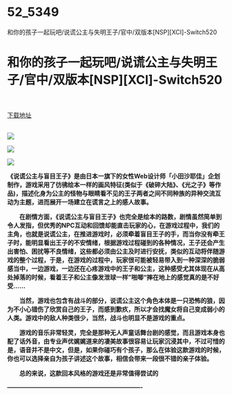 # 52_5349
和你的孩子一起玩吧/说谎公主与失明王子/官中/双版本[NSP][XCI]-Switch520
# 和你的孩子一起玩吧/说谎公主与失明王子/官中/双版本[NSP][XCI]-Switch520
 <br/></br>
[下载地址](https://www.switch520.cc/article/5349 "下载地址")
<br/></br>

<p><span><strong><img src="http://lalaxiaojiejie.cf/upload/art_editor/20200803-1/2faae8e5656feeeb0bd0ee75ffbb14ae.jpg"></strong></span></p>
<p><span><strong><img src="http://lalaxiaojiejie.cf/upload/art_editor/20200803-1/e195fe6c7f76a38627ce4ef02cdf195c.jpg"></strong></span></p>
<p><span><strong><img src="http://lalaxiaojiejie.cf/upload/art_editor/20200803-1/58705b4baa3953f45a840c8b35520b1a.jpg"></strong></span></p>
<p></p>
<p><span><strong>《说谎公主与盲目王子》是由日本一旗下的女性Web设计师「小田沙耶佳」企划制作，游戏采用了彷彿绘本一样的画风特征(类似于《破碎大陆》、《光之子》等作品)，描述化身为公主的怪物与眼睛看不见的王子两者之间不同种族的异种交流互动为主题，进而展开一场建立在谎言之上的感人故事。</strong></span></p>
<p></p>
<p><span><strong>　　在剧情方面，《说谎公主与盲目王子》也完全是绘本的路数，剧情虽然简单到令人发指，但优秀的NPC互动和回馈却能直击玩家的心，在游戏过程中，我们的主角，也就是说谎公主，在推进游戏时，必须牵着盲目王子的手，而当你没有牵王子时，能明显看出王子的不安情绪，根据游戏过程碰到的各种情况，王子还会产生出害怕、困扰等不良情绪，这些都必须由公主及时进行安抚，类似的互动将伴随游戏的整个过程，于是，在游戏的过程中，玩家很可能被轻易带入到一种深深的脆弱感当中，一边游戏，一边还在心疼游戏中的王子和公主，这种感受尤其体现在从高处掉落的时候，看着王子和公主像发泄球一样”啪唧“摔在地上的感觉真的是不好受……</strong></span></p>
<p></p>
<p><span><strong>　　当然，游戏也包含有战斗的部分，说谎公主这个角色本体是一只恐怖的狼，因为不小心错伤了欣赏自己的王子，而感到歉疚，所以才会找魔女将自己变成弱小的人类。游戏中的敌人种类很少，当然，战斗也明显不是游戏的重点。</strong></span></p>
<p></p>
<p><span><strong>　　游戏的音乐非常轻灵，完全是那种无人声童话舞台剧的感觉，而且游戏本身也配了话外音，由专业声优娓娓道来的凄美故事很容易让玩家沉浸其中，不过可惜的是，语音并不是中文，但是，如果你碰巧有个孩子，那么在体验这款游戏的时候，你也可以选择亲自为孩子讲述这个故事，相信会带来一段很不错的亲子体验。</strong></span></p>
<p></p>
<p><span><strong>　　总的来说，这款回本风格的游戏还是非常值得尝试的</strong></span></p>
<p><span><strong>——————————————————————-</strong></span></p>
